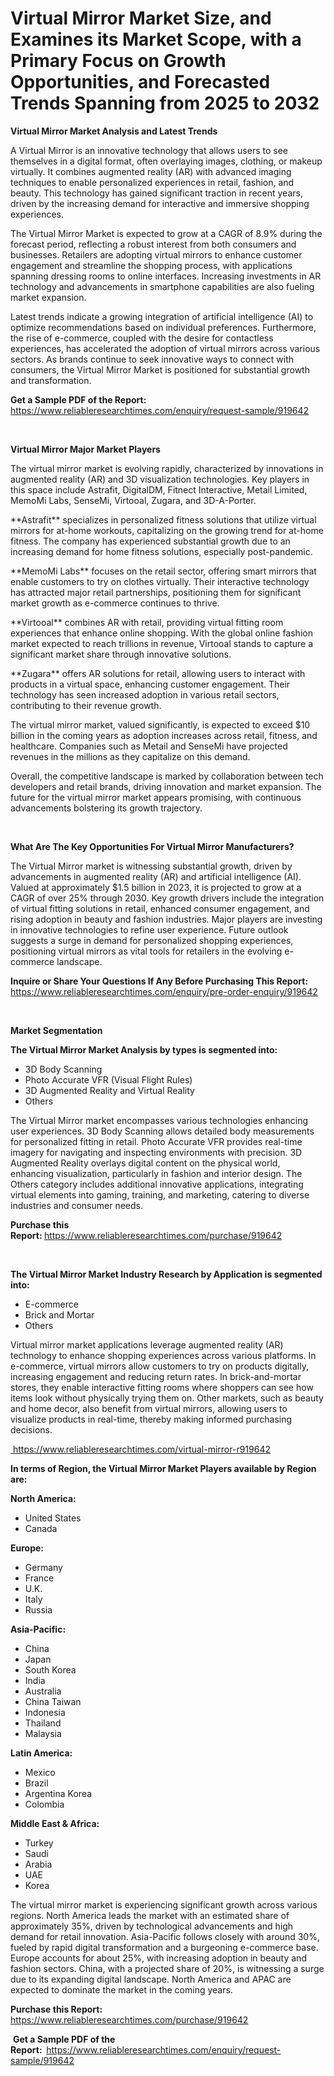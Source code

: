<p><h1>Virtual Mirror Market Size, and Examines its Market Scope, with a Primary Focus on Growth Opportunities, and Forecasted Trends Spanning from 2025 to 2032</h1></p><p><strong>Virtual Mirror Market Analysis and Latest Trends</strong></p>
<p><p>A Virtual Mirror is an innovative technology that allows users to see themselves in a digital format, often overlaying images, clothing, or makeup virtually. It combines augmented reality (AR) with advanced imaging techniques to enable personalized experiences in retail, fashion, and beauty. This technology has gained significant traction in recent years, driven by the increasing demand for interactive and immersive shopping experiences.</p><p>The Virtual Mirror Market is expected to grow at a CAGR of 8.9% during the forecast period, reflecting a robust interest from both consumers and businesses. Retailers are adopting virtual mirrors to enhance customer engagement and streamline the shopping process, with applications spanning dressing rooms to online interfaces. Increasing investments in AR technology and advancements in smartphone capabilities are also fueling market expansion.</p><p>Latest trends indicate a growing integration of artificial intelligence (AI) to optimize recommendations based on individual preferences. Furthermore, the rise of e-commerce, coupled with the desire for contactless experiences, has accelerated the adoption of virtual mirrors across various sectors. As brands continue to seek innovative ways to connect with consumers, the Virtual Mirror Market is positioned for substantial growth and transformation.</p></p>
<p><strong>Get a Sample PDF of the Report:&nbsp;</strong> <a href="https://www.reliableresearchtimes.com/enquiry/request-sample/919642?utm_campaign=3647&utm_medium=2&utm_source=Github&utm_content=ia&utm_term=18042025&utm_id=virtual-mirror">https://www.reliableresearchtimes.com/enquiry/request-sample/919642</a></p>
<p>&nbsp;</p>
<p><strong>Virtual Mirror Major Market Players</strong></p>
<p><p>The virtual mirror market is evolving rapidly, characterized by innovations in augmented reality (AR) and 3D visualization technologies. Key players in this space include Astrafit, DigitalDM, Fitnect Interactive, Metail Limited, MemoMi Labs, SenseMi, Virtooal, Zugara, and 3D-A-Porter.</p><p>**Astrafit** specializes in personalized fitness solutions that utilize virtual mirrors for at-home workouts, capitalizing on the growing trend for at-home fitness. The company has experienced substantial growth due to an increasing demand for home fitness solutions, especially post-pandemic.</p><p>**MemoMi Labs** focuses on the retail sector, offering smart mirrors that enable customers to try on clothes virtually. Their interactive technology has attracted major retail partnerships, positioning them for significant market growth as e-commerce continues to thrive.</p><p>**Virtooal** combines AR with retail, providing virtual fitting room experiences that enhance online shopping. With the global online fashion market expected to reach trillions in revenue, Virtooal stands to capture a significant market share through innovative solutions.</p><p>**Zugara** offers AR solutions for retail, allowing users to interact with products in a virtual space, enhancing customer engagement. Their technology has seen increased adoption in various retail sectors, contributing to their revenue growth.</p><p>The virtual mirror market, valued significantly, is expected to exceed $10 billion in the coming years as adoption increases across retail, fitness, and healthcare. Companies such as Metail and SenseMi have projected revenues in the millions as they capitalize on this demand.</p><p>Overall, the competitive landscape is marked by collaboration between tech developers and retail brands, driving innovation and market expansion. The future for the virtual mirror market appears promising, with continuous advancements bolstering its growth trajectory.</p></p>
<p>&nbsp;</p>
<p><strong>What Are The Key Opportunities For Virtual Mirror Manufacturers?</strong></p>
<p><p>The Virtual Mirror market is witnessing substantial growth, driven by advancements in augmented reality (AR) and artificial intelligence (AI). Valued at approximately $1.5 billion in 2023, it is projected to grow at a CAGR of over 25% through 2030. Key growth drivers include the integration of virtual fitting solutions in retail, enhanced consumer engagement, and rising adoption in beauty and fashion industries. Major players are investing in innovative technologies to refine user experience. Future outlook suggests a surge in demand for personalized shopping experiences, positioning virtual mirrors as vital tools for retailers in the evolving e-commerce landscape.</p></p>
<p><strong>Inquire or Share Your Questions If Any Before Purchasing This Report:</strong> <a href="https://www.reliableresearchtimes.com/enquiry/pre-order-enquiry/919642?utm_campaign=3647&utm_medium=2&utm_source=Github&utm_content=ia&utm_term=18042025&utm_id=virtual-mirror">https://www.reliableresearchtimes.com/enquiry/pre-order-enquiry/919642</a></p>
<p>&nbsp;</p>
<p><strong>Market Segmentation</strong></p>
<p><strong>The Virtual Mirror Market Analysis by types is segmented into:</strong></p>
<p><ul><li>3D Body Scanning</li><li>Photo Accurate VFR (Visual Flight Rules)</li><li>3D Augmented Reality and Virtual Reality</li><li>Others</li></ul></p>
<p><p>The Virtual Mirror market encompasses various technologies enhancing user experiences. 3D Body Scanning allows detailed body measurements for personalized fitting in retail. Photo Accurate VFR provides real-time imagery for navigating and inspecting environments with precision. 3D Augmented Reality overlays digital content on the physical world, enhancing visualization, particularly in fashion and interior design. The Others category includes additional innovative applications, integrating virtual elements into gaming, training, and marketing, catering to diverse industries and consumer needs.</p></p>
<p><strong>Purchase this Report:&nbsp;</strong><a href="https://www.reliableresearchtimes.com/purchase/919642?utm_campaign=3647&utm_medium=2&utm_source=Github&utm_content=ia&utm_term=18042025&utm_id=virtual-mirror">https://www.reliableresearchtimes.com/purchase/919642</a></p>
<p>&nbsp;</p>
<p><strong>The Virtual Mirror Market Industry Research by Application is segmented into:</strong></p>
<p><ul><li>E-commerce</li><li>Brick and Mortar</li><li>Others</li></ul></p>
<p><p>Virtual mirror market applications leverage augmented reality (AR) technology to enhance shopping experiences across various platforms. In e-commerce, virtual mirrors allow customers to try on products digitally, increasing engagement and reducing return rates. In brick-and-mortar stores, they enable interactive fitting rooms where shoppers can see how items look without physically trying them on. Other markets, such as beauty and home decor, also benefit from virtual mirrors, allowing users to visualize products in real-time, thereby making informed purchasing decisions.</p></p>
<p><a href="https://www.reliableresearchtimes.com/virtual-mirror-r919642?utm_campaign=3647&utm_medium=2&utm_source=Github&utm_content=ia&utm_term=18042025&utm_id=virtual-mirror">&nbsp;https://www.reliableresearchtimes.com/virtual-mirror-r919642</a></p>
<p><strong>In terms of Region, the Virtual Mirror Market Players available by Region are:</strong></p>
<p>
    <p> <strong> North America: </strong>
        <ul>
            <li>United States</li>
            <li>Canada</li>
        </ul>
        </p> 
    <p> <strong> Europe: </strong>
        <ul>
            <li>Germany</li>
            <li>France</li>
            <li>U.K.</li>
            <li>Italy</li>
            <li>Russia</li>
        </ul>
        </p> 
    <p> <strong> Asia-Pacific: </strong>
        <ul>
            <li>China</li>
            <li>Japan</li>
            <li>South Korea</li>
            <li>India</li>
            <li>Australia</li>
            <li>China Taiwan</li>
            <li>Indonesia</li>
            <li>Thailand</li>
            <li>Malaysia</li>
        </ul>
        </p> 
    <p> <strong> Latin America: </strong>
        <ul>
            <li>Mexico</li>
            <li>Brazil</li>
            <li>Argentina Korea</li>
            <li>Colombia</li>
        </ul>
        </p> 
    <p> <strong> Middle East & Africa: </strong>
        <ul>
            <li>Turkey</li>
            <li>Saudi</li>
            <li>Arabia</li>
            <li>UAE</li>
            <li>Korea</li>
        </ul>
    </p>
    </p>
<p><p>The virtual mirror market is experiencing significant growth across various regions. North America leads the market with an estimated share of approximately 35%, driven by technological advancements and high demand for retail innovation. Asia-Pacific follows closely with around 30%, fueled by rapid digital transformation and a burgeoning e-commerce base. Europe accounts for about 25%, with increasing adoption in beauty and fashion sectors. China, with a projected share of 20%, is witnessing a surge due to its expanding digital landscape. North America and APAC are expected to dominate the market in the coming years.</p></p>
<p><strong>Purchase this Report: </strong><a href="https://www.reliableresearchtimes.com/purchase/919642?utm_campaign=3647&utm_medium=2&utm_source=Github&utm_content=ia&utm_term=18042025&utm_id=virtual-mirror">https://www.reliableresearchtimes.com/purchase/919642</a></p>
<p>&nbsp;<strong>Get a Sample PDF of the Report:&nbsp;&nbsp;</strong><a href="https://www.reliableresearchtimes.com/enquiry/request-sample/919642?utm_campaign=3647&utm_medium=2&utm_source=Github&utm_content=ia&utm_term=18042025&utm_id=virtual-mirror">https://www.reliableresearchtimes.com/enquiry/request-sample/919642</a></p>
<p><strong></strong></p>
<p><p></p><p></p><p></p></p>